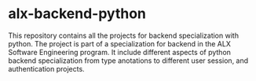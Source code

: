 # alx-backend-python

This repository contains all the projects for backend specialization with python. The project is part of a specialization for 
backend in the ALX Software Engineering program. It include different aspects of python backend specialization from type anotations
to different user session, and authentication projects.
